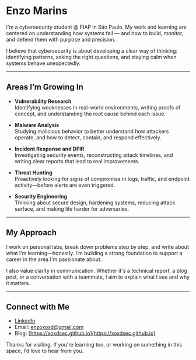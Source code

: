 # Enzo Marins

I'm a cybersecurity student @ FIAP in São Paulo. My work and learning are centered on understanding how systems fail — and how to build, monitor, and defend them with purpose and precision.

I believe that cybersecurity is about developing a clear way of thinking: identifying patterns, asking the right questions, and staying calm when systems behave unexpectedly.

---

## Areas I’m Growing In

- **Vulnerability Research**  
  Identifying weaknesses in real-world environments, writing proofs of concept, and understanding the root cause behind each issue.

- **Malware Analysis**  
  Studying malicious behavior to better understand how attackers operate, and how to detect, contain, and respond effectively.

- **Incident Response and DFIR**  
  Investigating security events, reconstructing attack timelines, and writing clear reports that lead to real improvements.

- **Threat Hunting**  
  Proactively looking for signs of compromise in logs, traffic, and endpoint activity—before alerts are even triggered.

- **Security Engineering**  
  Thinking about secure design, hardening systems, reducing attack surface, and making life harder for adversaries.

---

## My Approach

I work on personal labs, break down problems step by step, and write about what I’m learning—honestly. I’m building a strong foundation to support a career in the area I'm passionate about.

I also value clarity in communication. Whether it's a technical report, a blog post, or a conversation with a teammate, I aim to explain what I see and why it matters.

---

## Connect with Me

- [LinkedIn](https://www.linkedin.com/in/enzo-marins-107b2a249/)  
- Email: enzoxoxd@gmail.com  
- Blog: [https://xoxdsec.github.io](https://xoxdsec.github.io)

Thanks for visiting. If you're learning too, or working on something in this space, I’d love to hear from you.
